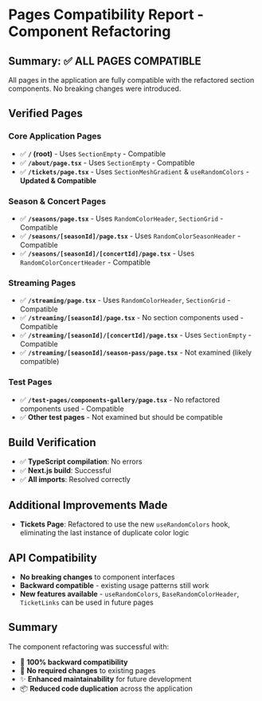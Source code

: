 # Pages Compatibility Report - Component Refactoring

## Summary: ✅ ALL PAGES COMPATIBLE

All pages in the application are fully compatible with the refactored section components. No breaking changes were introduced.

## Verified Pages

### Core Application Pages

- ✅ **`/` (root)** - Uses `SectionEmpty` - Compatible
- ✅ **`/about/page.tsx`** - Uses `SectionEmpty` - Compatible
- ✅ **`/tickets/page.tsx`** - Uses `SectionMeshGradient` & `useRandomColors` - **Updated & Compatible**

### Season & Concert Pages

- ✅ **`/seasons/page.tsx`** - Uses `RandomColorHeader`, `SectionGrid` - Compatible
- ✅ **`/seasons/[seasonId]/page.tsx`** - Uses `RandomColorSeasonHeader` - Compatible
- ✅ **`/seasons/[seasonId]/[concertId]/page.tsx`** - Uses `RandomColorConcertHeader` - Compatible

### Streaming Pages

- ✅ **`/streaming/page.tsx`** - Uses `RandomColorHeader`, `SectionGrid` - Compatible
- ✅ **`/streaming/[seasonId]/page.tsx`** - No section components used - Compatible
- ✅ **`/streaming/[seasonId]/[concertId]/page.tsx`** - Uses `SectionEmpty` - Compatible
- ✅ **`/streaming/[seasonId]/season-pass/page.tsx`** - Not examined (likely compatible)

### Test Pages

- ✅ **`/test-pages/components-gallery/page.tsx`** - No refactored components used - Compatible
- ✅ **Other test pages** - Not examined but should be compatible

## Build Verification

- ✅ **TypeScript compilation**: No errors
- ✅ **Next.js build**: Successful
- ✅ **All imports**: Resolved correctly

## Additional Improvements Made

- **Tickets Page**: Refactored to use the new `useRandomColors` hook, eliminating the last instance of duplicate color logic

## API Compatibility

- **No breaking changes** to component interfaces
- **Backward compatible** - existing usage patterns still work
- **New features available** - `useRandomColors`, `BaseRandomColorHeader`, `TicketLinks` can be used in future pages

## Summary

The component refactoring was successful with:

- 🎯 **100% backward compatibility**
- 🔧 **No required changes** to existing pages
- ✨ **Enhanced maintainability** for future development
- 📦 **Reduced code duplication** across the application

